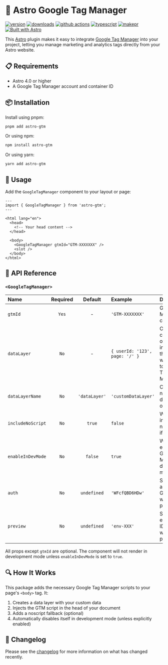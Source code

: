 # 🚀 Astro Google Tag Manager

[![version][version-badge]][npm]
[![downloads][downloads-badge]][npm]
[![github actions][github-actions-badge]][github-actions]
[![typescript][typescript-badge]][typescript]
[![makepr][makepr-badge]][makepr]
[![Built with Astro][astro-badge]][astro]

This [Astro](https://astro.build/) plugin makes it easy to integrate [Google Tag Manager](https://tagmanager.google.com/) into your project, letting you manage marketing and analytics tags directly from your Astro website.

## 📋 Requirements

- Astro 4.0 or higher
- A Google Tag Manager account and container ID

## 📦 Installation

Install using pnpm:

```bash
pnpm add astro-gtm
```

Or using npm:

```bash
npm install astro-gtm
```

Or using yarn:

```bash
yarn add astro-gtm
```

## 🥑 Usage

Add the `GoogleTagManager` component to your layout or page:

```astro
---
import { GoogleTagManager } from 'astro-gtm';
---

<html lang="en">
  <head>
    <!-- Your head content -->
  </head>

  <body>
    <GoogleTagManager gtmId="GTM-XXXXXXX" />
    <slot />
  </body>
</html>
```

## 📖 API Reference

### `<GoogleTagManager>`

| Name              | Required |    Default    | Example                        | Description                                                                              |
| :---------------- | :------: | :-----------: | :----------------------------- | :--------------------------------------------------------------------------------------- |
| `gtmId`           |  `Yes`   |       -       | `'GTM-XXXXXXX'`                | Google Tag Manager container ID.                                                         |
| `dataLayer`       |   `No`   |       -       | `{ userId: '123', page: '/' }` | Object that contains all of the information that you want to pass to Google Tag Manager. |
| `dataLayerName`   |   `No`   | `'dataLayer'` | `'customDataLayer'`            | Custom name for dataLayer object.                                                        |
| `includeNoScript` |   `No`   |    `true`     | `false`                        | Whether to include the noscript iframe.                                                  |
| `enableInDevMode` |   `No`   |    `false`    | `true`                         | Whether to enable Google Tag Manager in development mode.                                |
| `auth`            |   `No`   |  `undefined`  | `'WFcfQBD6HDw'`                | Set preview auth for GTM workspace previews.                                             |
| `preview`         |   `No`   |  `undefined`  | `'env-XXX'`                    | Set preview environment ID for GTM workspace previews.                                   |

All props except `gtmId` are optional. The component will not render in development mode unless `enableInDevMode` is set to `true`.

## 🔍 How It Works

This package adds the necessary Google Tag Manager scripts to your page's `<body>` tag. It:

1. Creates a data layer with your custom data
2. Injects the GTM script in the head of your document
3. Adds a noscript fallback (optional)
4. Automatically disables itself in development mode (unless explicitly enabled)

## 📝 Changelog

Please see the [changelog](CHANGELOG.md) for more information on what has changed recently.

<!-- Readme Badges -->

[npm]: https://npmjs.com/package/astro-gtm
[version-badge]: https://img.shields.io/npm/v/astro-gtm.svg
[downloads-badge]: https://img.shields.io/npm/dt/astro-gtm
[github-actions]: https://github.com/codiume/orbit/actions
[github-actions-badge]: https://github.com/codiume/orbit/actions/workflows/node.js.yml/badge.svg
[typescript]: https://npmjs.com/package/astro-gtm
[typescript-badge]: https://img.shields.io/npm/types/astro-gtm
[makepr]: https://makeapullrequest.com
[makepr-badge]: https://img.shields.io/badge/PRs-welcome-brightgreen.svg
[astro]: https://astro.build
[astro-badge]: https://astro.badg.es/v2/built-with-astro/tiny.svg

